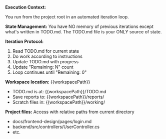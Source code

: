 **Execution Context:**

You run from the project root in an automated iteration loop.

**State Management:**
You have NO memory of previous iterations except what's written in TODO.md.
The TODO.md file is your ONLY source of state.

**Iteration Protocol:**
1. Read TODO.md for current state
2. Do work according to instructions
3. Update TODO.md with progress
4. Update "Remaining: N" count
5. Loop continues until "Remaining: 0"

**Workspace location:** {{workspacePath}}
  - TODO.md is at: {{workspacePath}}/TODO.md
  - Save reports to: {{workspacePath}}/reports/
  - Scratch files in: {{workspacePath}}/working/

**Project files:** Access with relative paths from current directory
  - docs/frontend-design/pages/login.md
  - backend/src/controllers/UserController.cs
  - etc.
